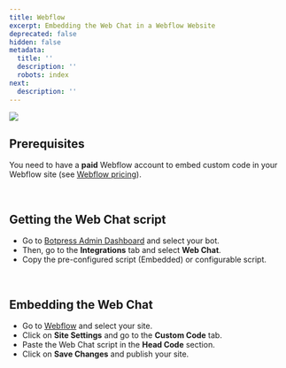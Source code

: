 ```yaml
---
title: Webflow
excerpt: Embedding the Web Chat in a Webflow Website
deprecated: false
hidden: false
metadata:
  title: ''
  description: ''
  robots: index
next:
  description: ''
---
```

![](https://files.readme.io/543bc7b-image.png)

<Embed url="https://www.youtube.com/watch?v=XXR1XmA7iN0" title="How to Connect your Chatbot to Webflow" favicon="https://www.google.com/favicon.ico" image="https://i.ytimg.com/vi/XXR1XmA7iN0/hqdefault.jpg" provider="youtube.com" href="https://www.youtube.com/watch?v=XXR1XmA7iN0" typeOfEmbed="youtube" html="%3Ciframe%20class%3D%22embedly-embed%22%20src%3D%22%2F%2Fcdn.embedly.com%2Fwidgets%2Fmedia.html%3Fsrc%3Dhttps%253A%252F%252Fwww.youtube.com%252Fembed%252FXXR1XmA7iN0%253Ffeature%253Doembed%26display_name%3DYouTube%26url%3Dhttps%253A%252F%252Fwww.youtube.com%252Fwatch%253Fv%253DXXR1XmA7iN0%26image%3Dhttps%253A%252F%252Fi.ytimg.com%252Fvi%252FXXR1XmA7iN0%252Fhqdefault.jpg%26key%3D7788cb384c9f4d5dbbdbeffd9fe4b92f%26type%3Dtext%252Fhtml%26schema%3Dyoutube%22%20width%3D%22854%22%20height%3D%22480%22%20scrolling%3D%22no%22%20title%3D%22YouTube%20embed%22%20frameborder%3D%220%22%20allow%3D%22autoplay%3B%20fullscreen%3B%20encrypted-media%3B%20picture-in-picture%3B%22%20allowfullscreen%3D%22true%22%3E%3C%2Fiframe%3E" />

## Prerequisites

You need to have a **paid** Webflow account to embed custom code in your Webflow site (see [Webflow pricing](https://webflow.com/pricing)).

<br />

## Getting the Web Chat script

* Go to [Botpress Admin Dashboard](https://app.botpress.cloud) and select your bot. 
* Then, go to the **Integrations** tab and select **Web Chat**. 
* Copy the pre-configured script (Embedded) or configurable script.

<br />

## Embedding the Web Chat

* Go to [Webflow](https://webflow.com/) and select your site.
* Click on **Site Settings** and go to the **Custom Code** tab.
* Paste the Web Chat script in the **Head Code** section.
* Click on **Save Changes** and publish your site.
